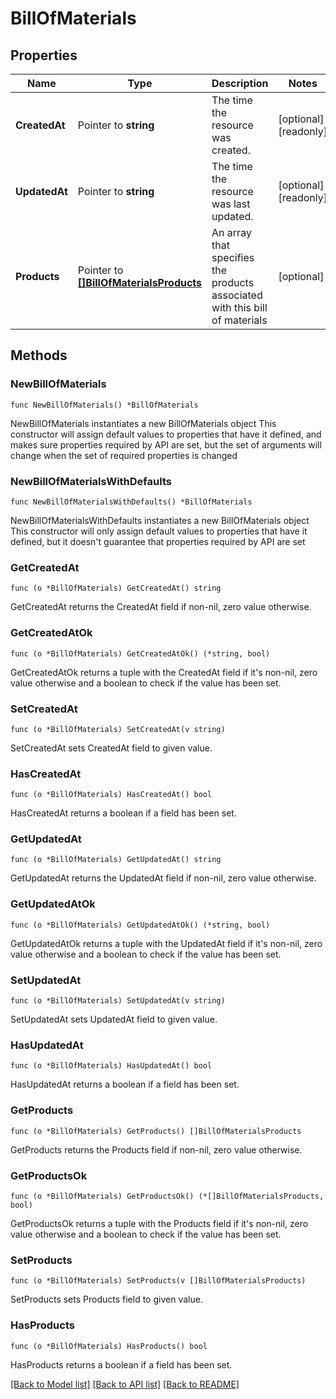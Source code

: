 # BillOfMaterials

## Properties

Name | Type | Description | Notes
------------ | ------------- | ------------- | -------------
**CreatedAt** | Pointer to **string** | The time the resource was created. | [optional] [readonly] 
**UpdatedAt** | Pointer to **string** | The time the resource was last updated. | [optional] [readonly] 
**Products** | Pointer to [**[]BillOfMaterialsProducts**](BillOfMaterialsProducts.md) | An array that specifies the products associated with this bill of materials | [optional] 

## Methods

### NewBillOfMaterials

`func NewBillOfMaterials() *BillOfMaterials`

NewBillOfMaterials instantiates a new BillOfMaterials object
This constructor will assign default values to properties that have it defined,
and makes sure properties required by API are set, but the set of arguments
will change when the set of required properties is changed

### NewBillOfMaterialsWithDefaults

`func NewBillOfMaterialsWithDefaults() *BillOfMaterials`

NewBillOfMaterialsWithDefaults instantiates a new BillOfMaterials object
This constructor will only assign default values to properties that have it defined,
but it doesn't guarantee that properties required by API are set

### GetCreatedAt

`func (o *BillOfMaterials) GetCreatedAt() string`

GetCreatedAt returns the CreatedAt field if non-nil, zero value otherwise.

### GetCreatedAtOk

`func (o *BillOfMaterials) GetCreatedAtOk() (*string, bool)`

GetCreatedAtOk returns a tuple with the CreatedAt field if it's non-nil, zero value otherwise
and a boolean to check if the value has been set.

### SetCreatedAt

`func (o *BillOfMaterials) SetCreatedAt(v string)`

SetCreatedAt sets CreatedAt field to given value.

### HasCreatedAt

`func (o *BillOfMaterials) HasCreatedAt() bool`

HasCreatedAt returns a boolean if a field has been set.

### GetUpdatedAt

`func (o *BillOfMaterials) GetUpdatedAt() string`

GetUpdatedAt returns the UpdatedAt field if non-nil, zero value otherwise.

### GetUpdatedAtOk

`func (o *BillOfMaterials) GetUpdatedAtOk() (*string, bool)`

GetUpdatedAtOk returns a tuple with the UpdatedAt field if it's non-nil, zero value otherwise
and a boolean to check if the value has been set.

### SetUpdatedAt

`func (o *BillOfMaterials) SetUpdatedAt(v string)`

SetUpdatedAt sets UpdatedAt field to given value.

### HasUpdatedAt

`func (o *BillOfMaterials) HasUpdatedAt() bool`

HasUpdatedAt returns a boolean if a field has been set.

### GetProducts

`func (o *BillOfMaterials) GetProducts() []BillOfMaterialsProducts`

GetProducts returns the Products field if non-nil, zero value otherwise.

### GetProductsOk

`func (o *BillOfMaterials) GetProductsOk() (*[]BillOfMaterialsProducts, bool)`

GetProductsOk returns a tuple with the Products field if it's non-nil, zero value otherwise
and a boolean to check if the value has been set.

### SetProducts

`func (o *BillOfMaterials) SetProducts(v []BillOfMaterialsProducts)`

SetProducts sets Products field to given value.

### HasProducts

`func (o *BillOfMaterials) HasProducts() bool`

HasProducts returns a boolean if a field has been set.


[[Back to Model list]](../README.md#documentation-for-models) [[Back to API list]](../README.md#documentation-for-api-endpoints) [[Back to README]](../README.md)


